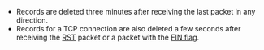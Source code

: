 * Records are deleted three minutes after receiving the last packet in any direction.
* Records for a TCP connection are also deleted a few seconds after receiving the [RST](https://en.wikipedia.org/wiki/TCP_reset_attack) packet or a packet with the [FIN flag](https://en.wikipedia.org/wiki/Transmission_Control_Protocol).